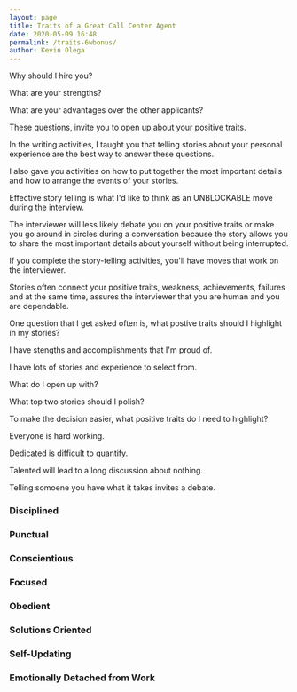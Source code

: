 ```yaml
--- 
layout: page
title: Traits of a Great Call Center Agent
date: 2020-05-09 16:48
permalink: /traits-6wbonus/
author: Kevin Olega 
--- 
```

Why should I hire you?

What are your strengths?

What are your advantages over the other applicants?

These questions, invite you to open up about your positive traits.

In the writing activities, I taught you that telling stories about your personal experience are the best way to answer these questions.

I also gave you activities on how to put together the most important details and how to arrange the events of your stories.

Effective story telling is what I'd like to think as an UNBLOCKABLE move during the interview.

The interviewer will less likely debate you on your positive traits or make you go around in circles during a conversation because the story allows you to share the most important details about yourself without being interrupted.

If you complete the story-telling activities, you'll have moves that work on the interviewer.

Stories often connect your positive traits, weakness, achievements, failures and at the same time, assures the interviewer that you are human and you are dependable.


One question that I get asked often is, what postive traits should I highlight in my stories?

I have stengths and accomplishments that I'm proud of. 

I have lots of stories and experience to select from.

What do I open up with?

What top two stories should I polish?

To make the decision easier, what positive traits do I need to highlight?

Everyone is hard working.

Dedicated is difficult to quantify.

Talented will lead to a long discussion about nothing.

Telling somoene you have what it takes invites a debate.

### Disciplined
### Punctual

### Conscientious
### Focused

### Obedient
### Solutions Oriented

### Self-Updating
### Emotionally Detached from Work

###
###

###
###